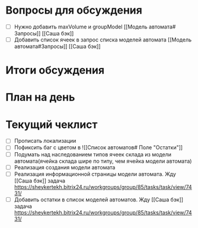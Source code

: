 # Вопросы для обсуждения
- [ ] Нужно добавить maxVolume и groupModel [[Модель автомата# Запросы]] [[Саша бэк]]
- [ ] Добавить список ячеек в запрос списка моделей автомата [[Модель автомата#Запросы]] [[Саша бэк]]

# Итоги обсуждения
# План на день

# Текущий чеклист 
- [ ] Прописать локализации
- [ ] Пофиксить баг с цветом в ![[Список автоматов# Поле "Остатки"]]
 - [ ] Подумать над наследованием типов ячеек склада из модели автомата(ячейка склада шире по типу, чем ячейка модели автомата)
- [ ] Реализация создания модели автомата
- [ ] Реализация информационной страницы модели автомата. Жду [[Саша бэк]] задача https://sheykertekh.bitrix24.ru/workgroups/group/85/tasks/task/view/7431/
- [ ] Добавить остатки в список моделей автоматов. Жду [[Саша бэк]] задача https://sheykertekh.bitrix24.ru/workgroups/group/85/tasks/task/view/7431/
